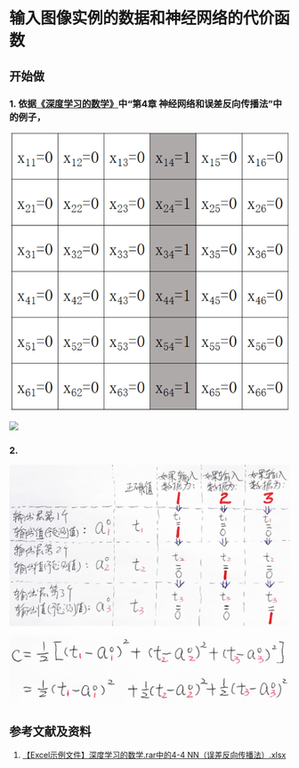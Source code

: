 ﻿# 输入图像实例的数据和神经网络的代价函数

## 开始做

### 1. 依据[《深度学习的数学》](https://www.ituring.com.cn/book/2593)中“第4章 神经网络和误差反向传播法”中的例子，

![](/images/体验卷积神经网络中的数学原理/输入图像实例的数据和神经网络的代价函数/1a1.png)

![](/images/体验卷积神经网络中的数学原理/输入图像实例的数据和神经网络的代价函数/1a2.jpg)


### 2.

![](/images/体验卷积神经网络中的数学原理/输入图像实例的数据和神经网络的代价函数/2a1.jpg)

![](/images/体验卷积神经网络中的数学原理/输入图像实例的数据和神经网络的代价函数/2a2.jpg)

## 参考文献及资料

1. [【Excel示例文件】深度学习的数学.rar中的4-4 NN（误差反向传播法）.xlsx](http://www.ituring.com.cn/book/2593)